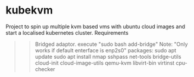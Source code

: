 # kubekvm
Project to spin up multiple kvm based vms with ubuntu cloud images and start a localised kubernetes cluster.
Requirements
>>Bridged adaptor.
execute "sudo bash add-bridge"
Note: "Only works if default enterface is enp2s0"
>> packages:
sudo apt update
sudo apt install nmap sshpass net-tools bridge-utils cloud-init cloud-image-utils qemu-kvm libvirt-bin virtinst cpu-checker
